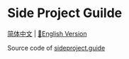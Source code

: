 # Side Project Guilde

[简体中文](https://sideproject.guide/zh) | [🔨English Version](https://sideproject.guide/en)

Source code of [sideproject.guide](https://sideproject.guide/)
